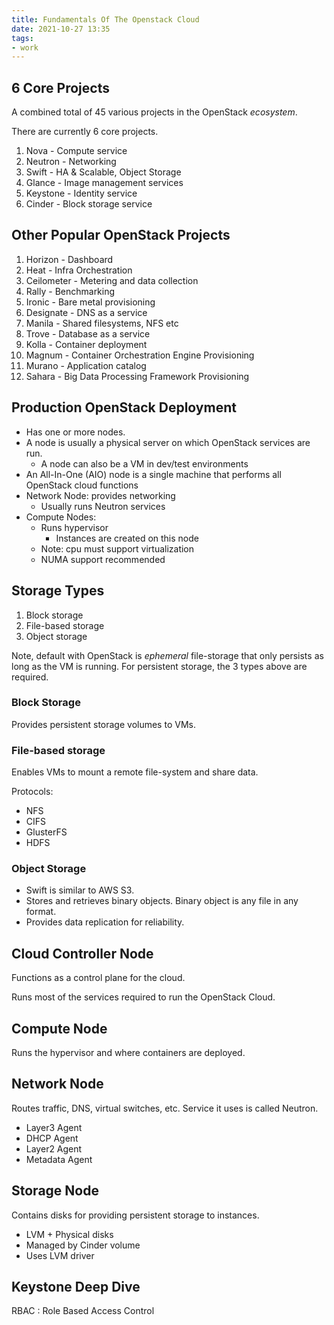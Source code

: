 ```yaml
---
title: Fundamentals Of The Openstack Cloud
date: 2021-10-27 13:35
tags:
- work
---
```


## 6 Core Projects

A combined total of 45 various projects in the OpenStack _ecosystem_.

There are currently 6 core projects.

1. Nova - Compute service
2. Neutron - Networking
3. Swift - HA & Scalable, Object Storage
4. Glance - Image management services
5. Keystone - Identity service
6. Cinder - Block storage service

## Other Popular OpenStack Projects

1. Horizon - Dashboard
2. Heat - Infra Orchestration
3. Ceilometer - Metering and data collection
4. Rally - Benchmarking
5. Ironic - Bare metal provisioning
6. Designate - DNS as a service
7. Manila - Shared filesystems, NFS etc
8. Trove - Database as a service
9. Kolla - Container deployment
10. Magnum - Container Orchestration Engine Provisioning
11. Murano - Application catalog
12. Sahara - Big Data Processing Framework Provisioning

## Production OpenStack Deployment

* Has one or more nodes.
* A node is usually a physical server on which OpenStack services are run.
  + A node can also be a VM in dev/test environments
* An All-In-One (AIO) node is a single machine that performs all OpenStack cloud
  functions
* Network Node: provides networking
  + Usually runs Neutron services 
* Compute Nodes: 
  + Runs hypervisor
    + Instances are created on this node
  + Note: cpu must support virtualization
  + NUMA support recommended

## Storage Types

1. Block storage
2. File-based storage
3. Object storage

Note, default with OpenStack is _ephemeral_ file-storage that only persists as
long as the VM is running. For persistent storage, the 3 types above are
required.

### Block Storage

Provides persistent storage volumes to VMs.

### File-based storage

Enables VMs to mount a remote file-system and share data. 

Protocols:

* NFS
* CIFS
* GlusterFS
* HDFS

### Object Storage

* Swift is similar to AWS S3.
* Stores and retrieves binary objects. Binary object is any file in any format.
* Provides data replication for reliability.

## Cloud Controller Node

Functions as a control plane for the cloud. 

Runs most of the services required to run the OpenStack Cloud. 

## Compute Node

Runs the hypervisor and where containers are deployed.

## Network Node

Routes traffic, DNS, virtual switches, etc. 
Service it uses is called Neutron.

* Layer3 Agent
* DHCP Agent
* Layer2 Agent
* Metadata Agent

## Storage Node

Contains disks for providing persistent storage to instances.

* LVM + Physical disks
* Managed by Cinder volume
* Uses LVM driver

## Keystone Deep Dive

RBAC
: Role Based Access Control


